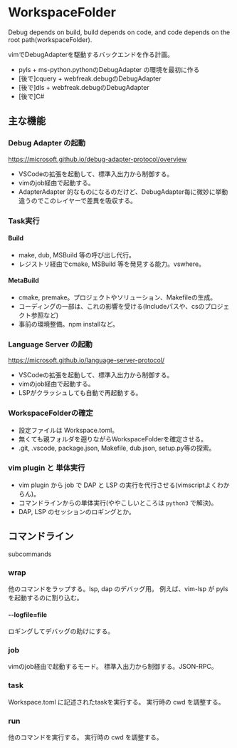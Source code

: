 # WorkspaceFolder

Debug depends on build, build depends on code, and code depends on the root path(workspaceFolder).

vimでDebugAdapterを駆動するバックエンドを作る計画。

* pyls + ms-python.pythonのDebugAdapter の環境を最初に作る
* [後で]cquery + webfreak.debugのDebugAdapter
* [後で]dls + webfreak.debugのDebugAdapter
* [後で]C#

## 主な機能

### Debug Adapter の起動

https://microsoft.github.io/debug-adapter-protocol/overview

* VSCodeの拡張を起動して、標準入出力から制御する。
* vimのjob経由で起動する。
* AdapterAdapter 的なものになるのだけど、DebugAdapter毎に微妙に挙動違うのでこのレイヤーで差異を吸収する。

### Task実行

#### Build
* make, dub, MSBuild 等の呼び出し代行。
* レジストリ経由でcmake, MSBuild 等を発見する能力。vswhere。

#### MetaBuild

* cmake, premake。プロジェクトやソリューション、Makefileの生成。
* コーディングの一部は、これの影響を受ける(Includeパスや、csのプロジェクト参照など)
* 事前の環境整備。npm installなど。

### Language Server の起動

https://microsoft.github.io/language-server-protocol/

* VSCodeの拡張を起動して、標準入出力から制御する。
* vimのjob経由で起動する。
* LSPがクラッシュしても自動で再起動する。

### WorkspaceFolderの確定

* 設定ファイルは Workspace.toml。
* 無くても親フォルダを遡りながらWorkspaceFolderを確定させる。
* .git, .vscode, package.json, Makefile, dub.json, setup.py等の探索。

### vim plugin と 単体実行

* vim plugin から job で DAP と LSP の実行を代行させる(vimscriptよくわからん)。
* コマンドラインからの単体実行(ややこしいところは `python3` で解決)。
* DAP, LSP のセッションのロギングとか。

## コマンドライン

subcommands

### wrap

他のコマンドをラップする。lsp, dap のデバッグ用。
例えば、vim-lsp が pyls を起動するのに割り込む。

#### --logfile=file

ロギングしてデバッグの助けにする。

### job

vimのjob経由で起動するモード。
標準入出力から制御する。JSON-RPC。

### task

Workspace.toml に記述されたtaskを実行する。
実行時の cwd を調整する。

### run

他のコマンドを実行する。
実行時の cwd を調整する。

